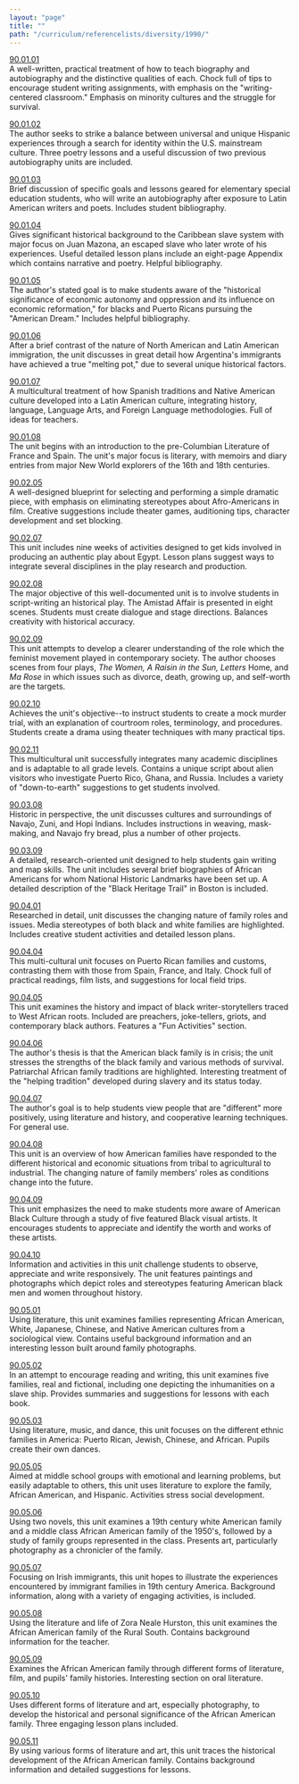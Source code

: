 ```yaml
---
layout: "page"
title: ""
path: "/curriculum/referencelists/diversity/1990/"
---
```

<main><a href="/curriculum/guides/1990/1/90.01.01.x.html">90.01.01</a> <br/> A well-written, practical treatment of how to teach biography and autobiography and the distinctive qualities of each. Chock full of tips to encourage student writing assignments, with emphasis on the "writing-centered classroom." Emphasis on minority cultures and the struggle for survival. <p> <a href="/curriculum/guides/1990/1/90.01.02.x.html">90.01.02</a> <br/> The author seeks to strike a balance between universal and unique Hispanic experiences through a search for identity within the U.S. mainstream culture. Three poetry lessons and a useful discussion of two previous autobiography units are included. </p><p> <a href="/curriculum/guides/1990/1/90.01.03.x.html">90.01.03</a> <br/> Brief discussion of specific goals and lessons geared for elementary special education students, who will write an autobiography after exposure to Latin American writers and poets. Includes student bibliography. </p><p> <a href="/curriculum/guides/1990/1/90.01.04.x.html">90.01.04</a> <br/> Gives significant historical background to the Caribbean slave system with major focus on Juan Mazona, an escaped slave who later wrote of his experiences. Useful detailed lesson plans include an eight-page Appendix which contains narrative and poetry. Helpful bibliography. </p><p> <a href="/curriculum/guides/1990/1/90.01.05.x.html">90.01.05</a> <br/> The author's stated goal is to make students aware of the "historical significance of economic autonomy and oppression and its influence on economic reformation," for blacks and Puerto Ricans pursuing the "American Dream." Includes helpful bibliography. </p><p> <a href="/curriculum/guides/1990/1/90.01.06.x.html">90.01.06</a> <br/> After a brief contrast of the nature of North American and Latin American immigration, the unit discusses in great detail how Argentina's immigrants have achieved a true "melting pot," due to several unique historical factors. </p><p> <a href="/curriculum/guides/1990/1/90.01.07.x.html">90.01.07</a> <br/> A multicultural treatment of how Spanish traditions and Native American culture developed into a Latin American culture, integrating history, language, Language Arts, and Foreign Language methodologies. Full of ideas for teachers. </p><p> <a href="/curriculum/guides/1990/1/90.01.08.x.html">90.01.08</a> <br/> The unit begins with an introduction to the pre-Columbian Literature of France and Spain. The unit's major focus is literary, with memoirs and diary entries from major New World explorers of the 16th and 18th centuries. </p><p> <a href="/curriculum/guides/1990/2/90.02.05.x.html">90.02.05</a> <br/> A well-designed blueprint for selecting and performing a simple dramatic piece, with emphasis on eliminating stereotypes about Afro-Americans in film. Creative suggestions include theater games, auditioning tips, character development and set blocking. </p><p> <a href="/curriculum/guides/1990/2/90.02.07.x.html">90.02.07</a> <br/> This unit includes nine weeks of activities designed to get kids involved in producing an authentic play about Egypt. Lesson plans suggest ways to integrate several disciplines in the play research and production. </p><p> <a href="/curriculum/guides/1990/2/90.02.08.x.html">90.02.08</a> <br/> The major objective of this well-documented unit is to involve students in script-writing an historical play. The Amistad Affair is presented in eight scenes. Students must create dialogue and stage directions. Balances creativity with historical accuracy. </p><p> <a href="/curriculum/guides/1990/2/90.02.09.x.html">90.02.09</a> <br/> This unit attempts to develop a clearer understanding of the role which the feminist movement played in contemporary society. The author chooses scenes from four plays, <i>The</i> <i>Women,</i> <i>A</i> <i>Raisin</i> <i>in</i> <i>the</i> <i>Sun,</i> <i>Letters</i> Home, and <i>Ma</i> <i>Rose</i> in which issues such as divorce, death, growing up, and self-worth are the targets. </p><p> <a href="/curriculum/guides/1990/2/90.02.10.x.html">90.02.10</a> <br/> Achieves the unit's objective--to instruct students to create a mock murder trial, with an explanation of courtroom roles, terminology, and procedures. Students create a drama using theater techniques with many practical tips. </p><p> <a href="/curriculum/guides/1990/2/90.02.11.x.html">90.02.11</a> <br/> This multicultural unit successfully integrates many academic disciplines and is adaptable to all grade levels. Contains a unique script about alien visitors who investigate Puerto Rico, Ghana, and Russia. Includes a variety of "down-to-earth" suggestions to get students involved. </p><p> <a href="/curriculum/guides/1990/3/90.03.08.x.html">90.03.08</a> <br/> Historic in perspective, the unit discusses cultures and surroundings of Navajo, Zuni, and Hopi Indians. Includes instructions in weaving, mask-making, and Navajo fry bread, plus a number of other projects. </p><p> <a href="/curriculum/guides/1990/3/90.03.09.x.html">90.03.09</a> <br/> A detailed, research-oriented unit designed to help students gain writing and map skills. The unit includes several brief biographies of African Americans for whom National Historic Landmarks have been set up. A detailed description of the "Black Heritage Trail" in Boston is included. </p><p> <a href="/curriculum/guides/1990/4/90.04.01.x.html">90.04.01</a> <br/> Researched in detail, unit discusses the changing nature of family roles and issues. Media stereotypes of both black and white families are highlighted. Includes creative student activities and detailed lesson plans. </p><p> <a href="/curriculum/guides/1990/4/90.04.04.x.html">90.04.04</a> <br/> This multi-cultural unit focuses on Puerto Rican families and customs, contrasting them with those from Spain, France, and Italy. Chock full of practical readings, film lists, and suggestions for local field trips. </p><p> <a href="/curriculum/guides/1990/4/90.04.05.x.html">90.04.05</a> <br/> This unit examines the history and impact of black writer-storytellers traced to West African roots. Included are preachers, joke-tellers, griots, and contemporary black authors. Features a "Fun Activities" section. </p><p> <a href="/curriculum/guides/1990/4/90.04.06.x.html">90.04.06</a> <br/> The author's thesis is that the American black family is in crisis; the unit stresses the strengths of the black family and various methods of survival. Patriarchal African family traditions are highlighted. Interesting treatment of the "helping tradition" developed during slavery and its status today. </p><p> <a href="/curriculum/guides/1990/4/90.04.07.x.html">90.04.07</a> <br/> The author's goal is to help students view people that are "different" more positively, using literature and history, and cooperative learning techniques. For general use. </p><p> <a href="/curriculum/guides/1990/4/90.04.08.x.html">90.04.08</a> <br/> This unit is an overview of how American families have responded to the different historical and economic situations from tribal to agricultural to industrial. The changing nature of family members' roles as conditions change into the future. </p><p> <a href="/curriculum/guides/1990/4/90.04.09.x.html">90.04.09</a> <br/> This unit emphasizes the need to make students more aware of American Black Culture through a study of five featured Black visual artists. It encourages students to appreciate and identify the worth and works of these artists. </p><p> <a href="/curriculum/guides/1990/4/90.04.10.x.html">90.04.10</a> <br/> Information and activities in this unit challenge students to observe, appreciate and write responsively. The unit features paintings and photographs which depict roles and stereotypes featuring American black men and women throughout history. </p><p> <a href="/curriculum/guides/1990/5/90.05.01.x.html">90.05.01</a> <br/> Using literature, this unit examines families representing African American, White, Japanese, Chinese, and Native American cultures from a sociological view. Contains useful background information and an interesting lesson built around family photographs. </p><p> <a href="/curriculum/guides/1990/5/90.05.02.x.html">90.05.02</a> <br/> In an attempt to encourage reading and writing, this unit examines five families, real and fictional, including one depicting the inhumanities on a slave ship. Provides summaries and suggestions for lessons with each book. </p><p> <a href="/curriculum/guides/1990/5/90.05.03.x.html">90.05.03</a> <br/> Using literature, music, and dance, this unit focuses on the different ethnic families in America: Puerto Rican, Jewish, Chinese, and African. Pupils create their own dances. </p><p> <a href="/curriculum/guides/1990/5/90.05.05.x.html">90.05.05</a> <br/> Aimed at middle school groups with emotional and learning problems, but easily adaptable to others, this unit uses literature to explore the family, African American, and Hispanic. Activities stress social development. </p><p> <a href="/curriculum/guides/1990/5/90.05.06.x.html">90.05.06</a> <br/> Using two novels, this unit examines a 19th century white American family and a middle class African American family of the 1950's, followed by a study of family groups represented in the class. Presents art, particularly photography as a chronicler of the family. </p><p> <a href="/curriculum/guides/1990/5/90.05.07.x.html">90.05.07</a> <br/> Focusing on Irish immigrants, this unit hopes to illustrate the experiences encountered by immigrant families in 19th century America. Background information, along with a variety of engaging activities, is included. </p><p> <a href="/curriculum/guides/1990/5/90.05.08.x.html">90.05.08</a> <br/> Using the literature and life of Zora Neale Hurston, this unit examines the African American family of the Rural South. Contains background information for the teacher. </p><p> <a href="/curriculum/guides/1990/5/90.05.09.x.html">90.05.09</a> <br/> Examines the African American family through different forms of literature, film, and pupils' family histories. Interesting section on oral literature. </p><p> <a href="/curriculum/guides/1990/5/90.05.10.x.html">90.05.10</a> <br/> Uses different forms of literature and art, especially photography, to develop the historical and personal significance of the African American family. Three engaging lesson plans included. </p><p> <a href="/curriculum/guides/1990/5/90.05.11.x.html">90.05.11</a> <br/> By using various forms of literature and art, this unit traces the historical development of the African American family. Contains background information and detailed suggestions for lessons. <br/> <br/>
</p></main>
